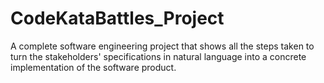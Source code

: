 # CodeKataBattles_Project
A complete software engineering project that shows all the steps taken to turn the stakeholders' specifications in natural language into a concrete implementation of the software product.
